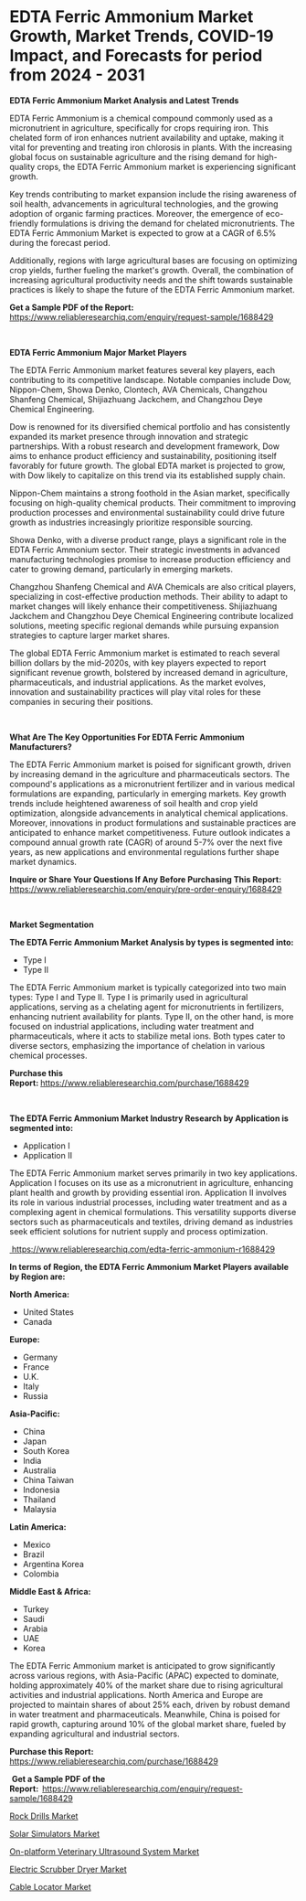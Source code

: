 <p><h1>EDTA Ferric Ammonium Market Growth, Market Trends, COVID-19 Impact, and Forecasts for period from 2024 - 2031</h1></p><p><strong>EDTA Ferric Ammonium Market Analysis and Latest Trends</strong></p>
<p><p>EDTA Ferric Ammonium is a chemical compound commonly used as a micronutrient in agriculture, specifically for crops requiring iron. This chelated form of iron enhances nutrient availability and uptake, making it vital for preventing and treating iron chlorosis in plants. With the increasing global focus on sustainable agriculture and the rising demand for high-quality crops, the EDTA Ferric Ammonium market is experiencing significant growth. </p><p>Key trends contributing to market expansion include the rising awareness of soil health, advancements in agricultural technologies, and the growing adoption of organic farming practices. Moreover, the emergence of eco-friendly formulations is driving the demand for chelated micronutrients. The EDTA Ferric Ammonium Market is expected to grow at a CAGR of 6.5% during the forecast period. </p><p>Additionally, regions with large agricultural bases are focusing on optimizing crop yields, further fueling the market's growth. Overall, the combination of increasing agricultural productivity needs and the shift towards sustainable practices is likely to shape the future of the EDTA Ferric Ammonium market.</p></p>
<p><strong>Get a Sample PDF of the Report:&nbsp;</strong> <a href="https://www.reliableresearchiq.com/enquiry/request-sample/1688429?utm_campaign=1782&utm_medium=2&utm_source=Github&utm_content=ia&utm_term=19102024&utm_id=edta-ferric-ammonium">https://www.reliableresearchiq.com/enquiry/request-sample/1688429</a></p>
<p>&nbsp;</p>
<p><strong>EDTA Ferric Ammonium Major Market Players</strong></p>
<p><p>The EDTA Ferric Ammonium market features several key players, each contributing to its competitive landscape. Notable companies include Dow, Nippon-Chem, Showa Denko, Clontech, AVA Chemicals, Changzhou Shanfeng Chemical, Shijiazhuang Jackchem, and Changzhou Deye Chemical Engineering. </p><p>Dow is renowned for its diversified chemical portfolio and has consistently expanded its market presence through innovation and strategic partnerships. With a robust research and development framework, Dow aims to enhance product efficiency and sustainability, positioning itself favorably for future growth. The global EDTA market is projected to grow, with Dow likely to capitalize on this trend via its established supply chain.</p><p>Nippon-Chem maintains a strong foothold in the Asian market, specifically focusing on high-quality chemical products. Their commitment to improving production processes and environmental sustainability could drive future growth as industries increasingly prioritize responsible sourcing.</p><p>Showa Denko, with a diverse product range, plays a significant role in the EDTA Ferric Ammonium sector. Their strategic investments in advanced manufacturing technologies promise to increase production efficiency and cater to growing demand, particularly in emerging markets.</p><p>Changzhou Shanfeng Chemical and AVA Chemicals are also critical players, specializing in cost-effective production methods. Their ability to adapt to market changes will likely enhance their competitiveness. Shijiazhuang Jackchem and Changzhou Deye Chemical Engineering contribute localized solutions, meeting specific regional demands while pursuing expansion strategies to capture larger market shares.</p><p>The global EDTA Ferric Ammonium market is estimated to reach several billion dollars by the mid-2020s, with key players expected to report significant revenue growth, bolstered by increased demand in agriculture, pharmaceuticals, and industrial applications. As the market evolves, innovation and sustainability practices will play vital roles for these companies in securing their positions.</p></p>
<p>&nbsp;</p>
<p><strong>What Are The Key Opportunities For EDTA Ferric Ammonium Manufacturers?</strong></p>
<p><p>The EDTA Ferric Ammonium market is poised for significant growth, driven by increasing demand in the agriculture and pharmaceuticals sectors. The compound's applications as a micronutrient fertilizer and in various medical formulations are expanding, particularly in emerging markets. Key growth trends include heightened awareness of soil health and crop yield optimization, alongside advancements in analytical chemical applications. Moreover, innovations in product formulations and sustainable practices are anticipated to enhance market competitiveness. Future outlook indicates a compound annual growth rate (CAGR) of around 5-7% over the next five years, as new applications and environmental regulations further shape market dynamics.</p></p>
<p><strong>Inquire or Share Your Questions If Any Before Purchasing This Report:</strong> <a href="https://www.reliableresearchiq.com/enquiry/pre-order-enquiry/1688429?utm_campaign=1782&utm_medium=2&utm_source=Github&utm_content=ia&utm_term=19102024&utm_id=edta-ferric-ammonium">https://www.reliableresearchiq.com/enquiry/pre-order-enquiry/1688429</a></p>
<p>&nbsp;</p>
<p><strong>Market Segmentation</strong></p>
<p><strong>The EDTA Ferric Ammonium Market Analysis by types is segmented into:</strong></p>
<p><ul><li>Type I</li><li>Type II</li></ul></p>
<p><p>The EDTA Ferric Ammonium market is typically categorized into two main types: Type I and Type II. Type I is primarily used in agricultural applications, serving as a chelating agent for micronutrients in fertilizers, enhancing nutrient availability for plants. Type II, on the other hand, is more focused on industrial applications, including water treatment and pharmaceuticals, where it acts to stabilize metal ions. Both types cater to diverse sectors, emphasizing the importance of chelation in various chemical processes.</p></p>
<p><strong>Purchase this Report:&nbsp;</strong><a href="https://www.reliableresearchiq.com/purchase/1688429?utm_campaign=1782&utm_medium=2&utm_source=Github&utm_content=ia&utm_term=19102024&utm_id=edta-ferric-ammonium">https://www.reliableresearchiq.com/purchase/1688429</a></p>
<p>&nbsp;</p>
<p><strong>The EDTA Ferric Ammonium Market Industry Research by Application is segmented into:</strong></p>
<p><ul><li>Application I</li><li>Application II</li></ul></p>
<p><p>The EDTA Ferric Ammonium market serves primarily in two key applications. Application I focuses on its use as a micronutrient in agriculture, enhancing plant health and growth by providing essential iron. Application II involves its role in various industrial processes, including water treatment and as a complexing agent in chemical formulations. This versatility supports diverse sectors such as pharmaceuticals and textiles, driving demand as industries seek efficient solutions for nutrient supply and process optimization.</p></p>
<p><a href="https://www.reliableresearchiq.com/edta-ferric-ammonium-r1688429?utm_campaign=1782&utm_medium=2&utm_source=Github&utm_content=ia&utm_term=19102024&utm_id=edta-ferric-ammonium">&nbsp;https://www.reliableresearchiq.com/edta-ferric-ammonium-r1688429</a></p>
<p><strong>In terms of Region, the EDTA Ferric Ammonium Market Players available by Region are:</strong></p>
<p>
    <p> <strong> North America: </strong>
        <ul>
            <li>United States</li>
            <li>Canada</li>
        </ul>
        </p> 
    <p> <strong> Europe: </strong>
        <ul>
            <li>Germany</li>
            <li>France</li>
            <li>U.K.</li>
            <li>Italy</li>
            <li>Russia</li>
        </ul>
        </p> 
    <p> <strong> Asia-Pacific: </strong>
        <ul>
            <li>China</li>
            <li>Japan</li>
            <li>South Korea</li>
            <li>India</li>
            <li>Australia</li>
            <li>China Taiwan</li>
            <li>Indonesia</li>
            <li>Thailand</li>
            <li>Malaysia</li>
        </ul>
        </p> 
    <p> <strong> Latin America: </strong>
        <ul>
            <li>Mexico</li>
            <li>Brazil</li>
            <li>Argentina Korea</li>
            <li>Colombia</li>
        </ul>
        </p> 
    <p> <strong> Middle East & Africa: </strong>
        <ul>
            <li>Turkey</li>
            <li>Saudi</li>
            <li>Arabia</li>
            <li>UAE</li>
            <li>Korea</li>
        </ul>
    </p>
    </p>
<p><p>The EDTA Ferric Ammonium market is anticipated to grow significantly across various regions, with Asia-Pacific (APAC) expected to dominate, holding approximately 40% of the market share due to rising agricultural activities and industrial applications. North America and Europe are projected to maintain shares of about 25% each, driven by robust demand in water treatment and pharmaceuticals. Meanwhile, China is poised for rapid growth, capturing around 10% of the global market share, fueled by expanding agricultural and industrial sectors.</p></p>
<p><strong>Purchase this Report: </strong><a href="https://www.reliableresearchiq.com/purchase/1688429?utm_campaign=1782&utm_medium=2&utm_source=Github&utm_content=ia&utm_term=19102024&utm_id=edta-ferric-ammonium">https://www.reliableresearchiq.com/purchase/1688429</a></p>
<p>&nbsp;<strong>Get a Sample PDF of the Report:&nbsp;&nbsp;</strong><a href="https://www.reliableresearchiq.com/enquiry/request-sample/1688429?utm_campaign=1782&utm_medium=2&utm_source=Github&utm_content=ia&utm_term=19102024&utm_id=edta-ferric-ammonium">https://www.reliableresearchiq.com/enquiry/request-sample/1688429</a></p>
<p><strong></strong></p>
<p><p><a href="https://www.linkedin.com/pulse/rock-drills-mosaic-piecing-together-global-market-dynamics-yvanf?utm_campaign=1782&utm_medium=2&utm_source=Github&utm_content=ia&utm_term=19102024&utm_id=edta-ferric-ammonium">Rock Drills Market</a></p><p><a href="https://www.linkedin.com/pulse/solar-simulators-market-investigation-industry-evolution-ya0sf?utm_campaign=1782&utm_medium=2&utm_source=Github&utm_content=ia&utm_term=19102024&utm_id=edta-ferric-ammonium">Solar Simulators Market</a></p><p><a href="https://github.com/GenaGaines34/Market-Research-Report-List-1/blob/main/on-platform-veterinary-ultrasound-system-market.md?utm_campaign=1782&utm_medium=2&utm_source=Github&utm_content=ia&utm_term=19102024&utm_id=edta-ferric-ammonium">On-platform Veterinary Ultrasound System Market</a></p><p><a href="https://www.linkedin.com/pulse/competitive-intelligence-electric-scrubber-dryer-market-key-kpemf?utm_campaign=1782&utm_medium=2&utm_source=Github&utm_content=ia&utm_term=19102024&utm_id=edta-ferric-ammonium">Electric Scrubber Dryer Market</a></p><p><a href="https://www.linkedin.com/pulse/competitive-intelligence-cable-locator-market-key-players-inbcf?utm_campaign=1782&utm_medium=2&utm_source=Github&utm_content=ia&utm_term=19102024&utm_id=edta-ferric-ammonium">Cable Locator Market</a></p></p>